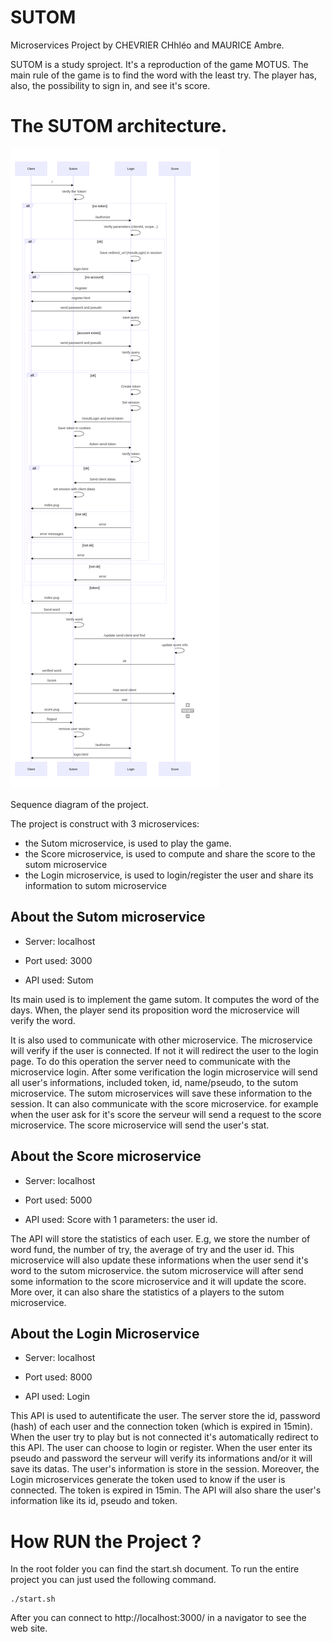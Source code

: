# SUTOM
Microservices Project by CHEVRIER CHhléo and MAURICE Ambre.

SUTOM is a study sproject. It's a reproduction of the game MOTUS. The main rule of the game is to find the word with the least try. 
The player has, also, the possibility to sign in, and see it's score.

# The SUTOM architecture.
![alt text](mermaid-diagram-2022-10-21-151223.png)

Sequence diagram of the project.

The project is construct with 3 microservices:
- the Sutom microservice, is used to play the game.  
- the Score microservice, is used to compute and share the score to the sutom microservice
- the Login microservice, is used to login/register the user and share its information to sutom microservice

## About the Sutom microservice
- Server: localhost

- Port used: 3000

- API used: Sutom

Its main used is to implement the game sutom. It computes the word of the days. When, the player send its proposition word the microservice will verify the word. 

It is also used to communicate with other microservice. The microservice will verify if the user is connected. If not it will redirect the user to the login page. To do this operation the server need to communicate with the microservice login. After some verification the login microservice will send all user's informations, included token, id, name/pseudo, to the sutom microservice. The sutom microservices will save these information to the session. It can also communicate with the score microservice. for example when the user ask for it's score the serveur will send a request to the score microservice. The score microservice will send the user's stat.  

## About the Score microservice
- Server: localhost

- Port used: 5000

- API used: Score with 1 parameters: the user id.

The API will store the statistics of each user. E.g, we store the number of word fund, the number of try, the average of try and the user id. This microservice will also update these informations when the user send it's word to the sutom microservice. the sutom microservice will after send some information to the score microservice and it will update the score. More over, it can also share the statistics of a players to the sutom microservice.  
 
## About the Login Microservice
- Server: localhost

- Port used: 8000

- API used: Login

This API is used to autentificate the user. The server store the id, password (hash) of each user and the connection token (which is expired in 15min). When the user try to play but is not connected it's automatically redirect to this API. The user can choose to login or register. When the user enter its pseudo and password the serveur will verify its informations and/or it will save its datas. The user's information is store in the session. Moreover, the Login microservices generate the token used to know if the user is connected. The token is expired in 15min. The API will also share the user's information like its id, pseudo and token.        

# How RUN the Project ?

In the root folder you can find the start.sh document. To run the entire project you can just used the following command.  
```
./start.sh
```
After you can connect to http://localhost:3000/ in a navigator to see the web site. 
